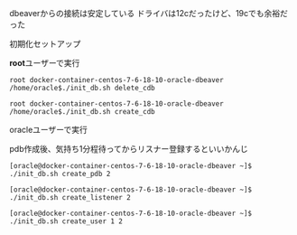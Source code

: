dbeaverからの接続は安定している
ドライバは12cだったけど、19cでも余裕だった

初期化セットアップ

**root**ユーザーで実行

```
root docker-container-centos-7-6-18-10-oracle-dbeaver /home/oracle$./init_db.sh delete_cdb

root docker-container-centos-7-6-18-10-oracle-dbeaver /home/oracle$./init_db.sh create_cdb

```

oracleユーザーで実行

pdb作成後、気持ち1分程待ってからリスナー登録するといいかんじ

```
[oracle@docker-container-centos-7-6-18-10-oracle-dbeaver ~]$ ./init_db.sh create_pdb 2

[oracle@docker-container-centos-7-6-18-10-oracle-dbeaver ~]$ ./init_db.sh create_listener 2

[oracle@docker-container-centos-7-6-18-10-oracle-dbeaver ~]$ ./init_db.sh create_user 1 2
```
